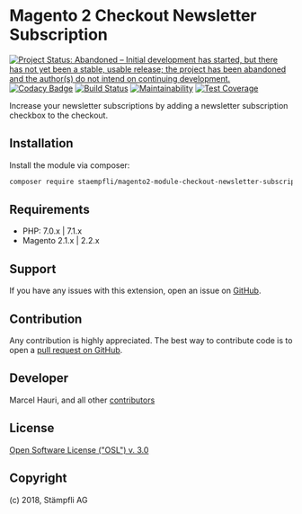 # Magento 2 Checkout Newsletter Subscription

[![Project Status: Abandoned – Initial development has started, but there has not yet been a stable, usable release; the project has been abandoned and the author(s) do not intend on continuing development.](http://www.repostatus.org/badges/latest/abandoned.svg)](http://www.repostatus.org/#abandoned)
[![Codacy Badge](https://api.codacy.com/project/badge/Grade/8ed0ad8c9d3245b6ab2b8360606f0975)](https://www.codacy.com/app/Staempfli/magento2-module-checkout-newsletter-subscription?utm_source=github.com&amp;utm_medium=referral&amp;utm_content=staempfli/magento2-module-checkout-newsletter-subscription&amp;utm_campaign=Badge_Grade)
[![Build Status](https://travis-ci.org/staempfli/magento2-module-checkout-newsletter-subscription.svg?branch=develop)](https://travis-ci.org/staempfli/magento2-module-checkout-newsletter-subscription)
[![Maintainability](https://api.codeclimate.com/v1/badges/bd073d77ad863cfcbae7/maintainability)](https://codeclimate.com/github/staempfli/magento2-module-checkout-newsletter-subscription/maintainability)
[![Test Coverage](https://api.codeclimate.com/v1/badges/bd073d77ad863cfcbae7/test_coverage)](https://codeclimate.com/github/staempfli/magento2-module-checkout-newsletter-subscription/test_coverage)

Increase your newsletter subscriptions by adding a newsletter subscription checkbox to the checkout.


## Installation

Install the module via composer:

```sh
composer require staempfli/magento2-module-checkout-newsletter-subscription
```


## Requirements

- PHP: 7.0.x | 7.1.x
- Magento 2.1.x | 2.2.x

Support
-------
If you have any issues with this extension, open an issue on [GitHub](https://github.com/staempfli/magento2-module-checkout-newsletter-subscription/issues).

Contribution
------------
Any contribution is highly appreciated. The best way to contribute code is to open a [pull request on GitHub](https://help.github.com/articles/using-pull-requests).

Developer
---------
Marcel Hauri, and all other [contributors](https://github.com/staempfli/magento2-module-seo/contributors)

License
-------
[Open Software License ("OSL") v. 3.0](https://opensource.org/licenses/OSL-3.0)

Copyright
---------
(c) 2018, Stämpfli AG
